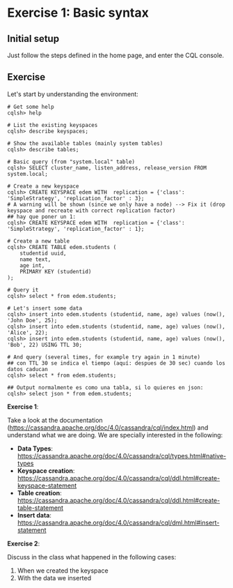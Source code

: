 # Exercise 1: Basic syntax

## Initial setup

Just follow the steps defined in the home page, and enter the CQL console.

## Exercise

Let's start by understanding the environment:

```shell
# Get some help
cqlsh> help

# List the existing keyspaces
cqlsh> describe keyspaces;

# Show the available tables (mainly system tables)
cqlsh> describe tables;

# Basic query (from "system.local" table)
cqlsh> SELECT cluster_name, listen_address, release_version FROM system.local;

# Create a new keyspace
cqlsh> CREATE KEYSPACE edem WITH  replication = {'class': 'SimpleStrategy', 'replication_factor' : 3};
# A warning will be shown (since we only have a node) --> Fix it (drop keyspace and recreate with correct replication factor)
## hay que poner un 1:
cqlsh> CREATE KEYSPACE edem WITH  replication = {'class': 'SimpleStrategy', 'replication_factor' : 1};

# Create a new table
cqlsh> CREATE TABLE edem.students (
    studentid uuid,
    name text,
    age int,
    PRIMARY KEY (studentid)
);

# Query it
cqlsh> select * from edem.students;

# Let's insert some data
cqlsh> insert into edem.students (studentid, name, age) values (now(), 'John Doe', 25);
cqlsh> insert into edem.students (studentid, name, age) values (now(), 'Alice', 22);
cqlsh> insert into edem.students (studentid, name, age) values (now(), 'Bob', 22) USING TTL 30;

# And query (several times, for example try again in 1 minute)
## con TTL 30 se indica el tiempo (aquí: despues de 30 sec) cuando los datos caducan
cqlsh> select * from edem.students;

## Output normalmente es como una tabla, si lo quieres en json:
cqlsh> select json * from edem.students;
```


**Exercise 1**:

Take a look at the documentation (https://cassandra.apache.org/doc/4.0/cassandra/cql/index.html) and understand what we are doing.
We are specially interested in the following:

* **Data Types**: https://cassandra.apache.org/doc/4.0/cassandra/cql/types.html#native-types
* **Keyspace creation**: https://cassandra.apache.org/doc/4.0/cassandra/cql/ddl.html#create-keyspace-statement
* **Table creation**: https://cassandra.apache.org/doc/4.0/cassandra/cql/ddl.html#create-table-statement
* **Insert data**: https://cassandra.apache.org/doc/4.0/cassandra/cql/dml.html#insert-statement

**Exercise 2**:

Discuss in the class what happened in the following cases:

1. When we created the keyspace
2. With the data we inserted